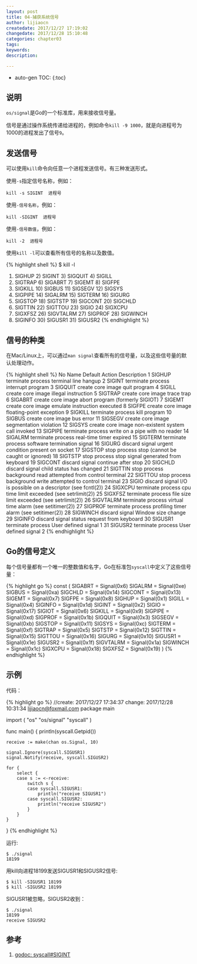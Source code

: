 ```yaml
---
layout: post
title: 04-捕获系统信号
author: lijiaocn
createdate: 2017/12/27 17:19:02
changedate: 2017/12/28 15:10:48
categories: chapter03
tags:
keywords:
description: 

---
```


* auto-gen TOC:
{:toc}

## 说明

`os/signal`是Go的一个标准库，用来接收信号量。

信号是通过操作系统传递给进程的，例如命令`kill -9 1000`，就是向进程号为1000的进程发出了信号`9`。

## 发送信号

可以使用`kill`命令向任意一个进程发送信号。有三种发送形式。

使用`-s`指定信号名称，例如：

	kill -s SIGINT  进程号

使用`-信号名称`，例如：

	kill -SIGINT  进程号

使用`-信号数值`，例如：

	kill -2  进程号

使用`kill -l`可以查看所有信号的名称以及数值。

{% highlight shell %}
$ kill -l
 1) SIGHUP	 2) SIGINT	 3) SIGQUIT	 4) SIGILL
 5) SIGTRAP	 6) SIGABRT	 7) SIGEMT	 8) SIGFPE
 9) SIGKILL	10) SIGBUS	11) SIGSEGV	12) SIGSYS
13) SIGPIPE	14) SIGALRM	15) SIGTERM	16) SIGURG
17) SIGSTOP	18) SIGTSTP	19) SIGCONT	20) SIGCHLD
21) SIGTTIN	22) SIGTTOU	23) SIGIO	24) SIGXCPU
25) SIGXFSZ	26) SIGVTALRM	27) SIGPROF	28) SIGWINCH
29) SIGINFO	30) SIGUSR1	31) SIGUSR2
{% endhighlight %}

## 信号的种类

在Mac/Linux上，可以通过`man signal`查看所有的信号量，以及这些信号量的默认处理动作。

{% highlight shell %}
No    Name         Default Action       Description
1     SIGHUP       terminate process    terminal line hangup
2     SIGINT       terminate process    interrupt program
3     SIGQUIT      create core image    quit program
4     SIGILL       create core image    illegal instruction
5     SIGTRAP      create core image    trace trap
6     SIGABRT      create core image    abort program (formerly SIGIOT)
7     SIGEMT       create core image    emulate instruction executed
8     SIGFPE       create core image    floating-point exception
9     SIGKILL      terminate process    kill program
10    SIGBUS       create core image    bus error
11    SIGSEGV      create core image    segmentation violation
12    SIGSYS       create core image    non-existent system call invoked
13    SIGPIPE      terminate process    write on a pipe with no reader
14    SIGALRM      terminate process    real-time timer expired
15    SIGTERM      terminate process    software termination signal
16    SIGURG       discard signal       urgent condition present on socket
17    SIGSTOP      stop process         stop (cannot be caught or ignored)
18    SIGTSTP      stop process         stop signal generated from keyboard
19    SIGCONT      discard signal       continue after stop
20    SIGCHLD      discard signal       child status has changed
21    SIGTTIN      stop process         background read attempted from control terminal
22    SIGTTOU      stop process         background write attempted to control terminal
23    SIGIO        discard signal       I/O is possible on a descriptor (see fcntl(2))
24    SIGXCPU      terminate process    cpu time limit exceeded (see setrlimit(2))
25    SIGXFSZ      terminate process    file size limit exceeded (see setrlimit(2))
26    SIGVTALRM    terminate process    virtual time alarm (see setitimer(2))
27    SIGPROF      terminate process    profiling timer alarm (see setitimer(2))
28    SIGWINCH     discard signal       Window size change
29    SIGINFO      discard signal       status request from keyboard
30    SIGUSR1      terminate process    User defined signal 1
31    SIGUSR2      terminate process    User defined signal 2
{% endhighlight %}

## Go的信号定义

每个信号量都有一个唯一的整数值和名字，Go在标准包`syscall`中定义了这些信号量：

{% highlight go %}
const (
	SIGABRT   = Signal(0x6)
	SIGALRM   = Signal(0xe)
	SIGBUS    = Signal(0xa)
	SIGCHLD   = Signal(0x14)
	SIGCONT   = Signal(0x13)
	SIGEMT    = Signal(0x7)
	SIGFPE    = Signal(0x8)
	SIGHUP    = Signal(0x1)
	SIGILL    = Signal(0x4)
	SIGINFO   = Signal(0x1d)
	SIGINT    = Signal(0x2)
	SIGIO     = Signal(0x17)
	SIGIOT    = Signal(0x6)
	SIGKILL   = Signal(0x9)
	SIGPIPE   = Signal(0xd)
	SIGPROF   = Signal(0x1b)
	SIGQUIT   = Signal(0x3)
	SIGSEGV   = Signal(0xb)
	SIGSTOP   = Signal(0x11)
	SIGSYS    = Signal(0xc)
	SIGTERM   = Signal(0xf)
	SIGTRAP   = Signal(0x5)
	SIGTSTP   = Signal(0x12)
	SIGTTIN   = Signal(0x15)
	SIGTTOU   = Signal(0x16)
	SIGURG    = Signal(0x10)
	SIGUSR1   = Signal(0x1e)
	SIGUSR2   = Signal(0x1f)
	SIGVTALRM = Signal(0x1a)
	SIGWINCH  = Signal(0x1c)
	SIGXCPU   = Signal(0x18)
	SIGXFSZ   = Signal(0x19)
)
{% endhighlight %}

## 示例

代码：

{% highlight go %}
//create: 2017/12/27 17:34:37 change: 2017/12/28 10:31:34 lijiaocn@foxmail.com
package main

import (
	"os"
	"os/signal"
	"syscall"
)

func main() {
	println(syscall.Getpid())

	receive := make(chan os.Signal, 10)

	signal.Ignore(syscall.SIGUSR1)
	signal.Notify(receive, syscall.SIGUSR2)

	for {
		select {
		case s := <-receive:
			switch s {
			case syscall.SIGUSR1:
				println("receive SIGUSR1")
			case syscall.SIGUSR2:
				println("receive SIGUSR2")
			}
		}
	}
}
{% endhighlight %}

运行:

	$ ./signal
	18199

用kill向进程18199发送SIGUSR1和SIGUSR2信号:

	$ kill -SIGUSR1 18199
	$ kill -SIGUSR2 18199

SIGUSR1被忽略，SIGUSR2收到：

	$ ./signal
	18199
	receive SIGUSR2

## 参考

1. [godoc: syscall#SIGINT][1]

[1]: http://golang.org/pkg/syscall/#SIGINT "godoc: syscall#SIGINT"
